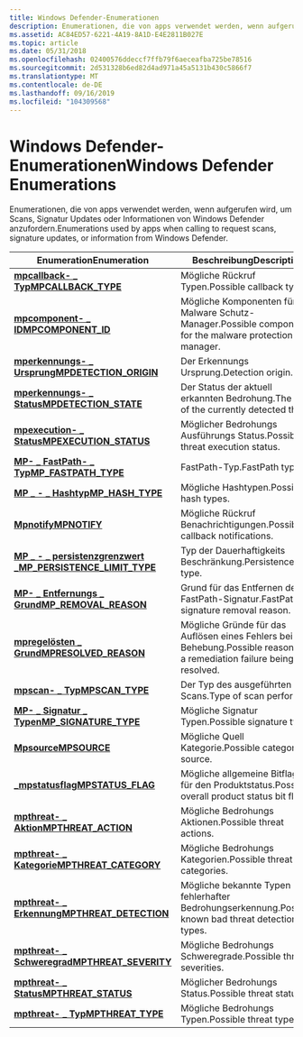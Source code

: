 ```yaml
---
title: Windows Defender-Enumerationen
description: Enumerationen, die von apps verwendet werden, wenn aufgerufen wird, um Scans, Signatur Updates oder Informationen von Windows Defender anzufordern.
ms.assetid: AC84ED57-6221-4A19-8A1D-E4E2811B027E
ms.topic: article
ms.date: 05/31/2018
ms.openlocfilehash: 02400576ddeccf7ffb79f6aeceafba725be78516
ms.sourcegitcommit: 2d531328b6ed82d4ad971a45a5131b430c5866f7
ms.translationtype: MT
ms.contentlocale: de-DE
ms.lasthandoff: 09/16/2019
ms.locfileid: "104309568"
---
```

# <a name="windows-defender-enumerations"></a><span data-ttu-id="b6404-103">Windows Defender-Enumerationen</span><span class="sxs-lookup"><span data-stu-id="b6404-103">Windows Defender Enumerations</span></span>

<span data-ttu-id="b6404-104">Enumerationen, die von apps verwendet werden, wenn aufgerufen wird, um Scans, Signatur Updates oder Informationen von Windows Defender anzufordern.</span><span class="sxs-lookup"><span data-stu-id="b6404-104">Enumerations used by apps when calling to request scans, signature updates, or information from Windows Defender.</span></span>



| <span data-ttu-id="b6404-105">Enumeration</span><span class="sxs-lookup"><span data-stu-id="b6404-105">Enumeration</span></span>                                                       | <span data-ttu-id="b6404-106">Beschreibung</span><span class="sxs-lookup"><span data-stu-id="b6404-106">Description</span></span>                                                           |
|-------------------------------------------------------------------|-----------------------------------------------------------------------|
| [<span data-ttu-id="b6404-107">**mpcallback- \_ Typ**</span><span class="sxs-lookup"><span data-stu-id="b6404-107">**MPCALLBACK\_TYPE**</span></span>](mpcallback-type.md)                       | <span data-ttu-id="b6404-108">Mögliche Rückruf Typen.</span><span class="sxs-lookup"><span data-stu-id="b6404-108">Possible callback types.</span></span><br/>                                   |
| [<span data-ttu-id="b6404-109">**mpcomponent- \_ ID**</span><span class="sxs-lookup"><span data-stu-id="b6404-109">**MPCOMPONENT\_ID**</span></span>](mpcomponent-id.md)                         | <span data-ttu-id="b6404-110">Mögliche Komponenten für den Malware Schutz-Manager.</span><span class="sxs-lookup"><span data-stu-id="b6404-110">Possible components for the malware protection manager.</span></span><br/>    |
| [<span data-ttu-id="b6404-111">**mperkennungs- \_ Ursprung**</span><span class="sxs-lookup"><span data-stu-id="b6404-111">**MPDETECTION\_ORIGIN**</span></span>](mpdetection-origin.md)                 | <span data-ttu-id="b6404-112">Der Erkennungs Ursprung.</span><span class="sxs-lookup"><span data-stu-id="b6404-112">Detection origin.</span></span><br/>                                          |
| [<span data-ttu-id="b6404-113">**mperkennungs- \_ Status**</span><span class="sxs-lookup"><span data-stu-id="b6404-113">**MPDETECTION\_STATE**</span></span>](mpdetection-state.md)                   | <span data-ttu-id="b6404-114">Der Status der aktuell erkannten Bedrohung.</span><span class="sxs-lookup"><span data-stu-id="b6404-114">The state of the currently detected threat.</span></span><br/>                |
| [<span data-ttu-id="b6404-115">**mpexecution- \_ Status**</span><span class="sxs-lookup"><span data-stu-id="b6404-115">**MPEXECUTION\_STATUS**</span></span>](mpexecution-status.md)                 | <span data-ttu-id="b6404-116">Möglicher Bedrohungs Ausführungs Status.</span><span class="sxs-lookup"><span data-stu-id="b6404-116">Possible threat execution status.</span></span><br/>                          |
| [<span data-ttu-id="b6404-117">**MP- \_ FastPath- \_ Typ**</span><span class="sxs-lookup"><span data-stu-id="b6404-117">**MP\_FASTPATH\_TYPE**</span></span>](mp-fastpath-type.md)                    | <span data-ttu-id="b6404-118">FastPath-Typ.</span><span class="sxs-lookup"><span data-stu-id="b6404-118">FastPath type.</span></span><br/>                                             |
| [<span data-ttu-id="b6404-119">**MP \_ - \_ Hashtyp**</span><span class="sxs-lookup"><span data-stu-id="b6404-119">**MP\_HASH\_TYPE**</span></span>](mp-hash-type.md)                            | <span data-ttu-id="b6404-120">Mögliche Hashtypen.</span><span class="sxs-lookup"><span data-stu-id="b6404-120">Possible hash types.</span></span><br/>                                       |
| [<span data-ttu-id="b6404-121">**Mpnotify**</span><span class="sxs-lookup"><span data-stu-id="b6404-121">**MPNOTIFY**</span></span>](mpnotify.md)                                      | <span data-ttu-id="b6404-122">Mögliche Rückruf Benachrichtigungen.</span><span class="sxs-lookup"><span data-stu-id="b6404-122">Possible callback notifications.</span></span><br/>                           |
| [<span data-ttu-id="b6404-123">**MP \_ - \_ persistenzgrenzwert \_**</span><span class="sxs-lookup"><span data-stu-id="b6404-123">**MP\_PERSISTENCE\_LIMIT\_TYPE**</span></span>](mp-persistence-limit-type.md) | <span data-ttu-id="b6404-124">Typ der Dauerhaftigkeits Beschränkung.</span><span class="sxs-lookup"><span data-stu-id="b6404-124">Persistence limit type.</span></span><br/>                                    |
| [<span data-ttu-id="b6404-125">**MP- \_ Entfernungs \_ Grund**</span><span class="sxs-lookup"><span data-stu-id="b6404-125">**MP\_REMOVAL\_REASON**</span></span>](mp-removal-reason.md)                  | <span data-ttu-id="b6404-126">Grund für das Entfernen der FastPath-Signatur.</span><span class="sxs-lookup"><span data-stu-id="b6404-126">FastPath signature removal reason.</span></span><br/>                         |
| [<span data-ttu-id="b6404-127">**mpregelösten \_ Grund**</span><span class="sxs-lookup"><span data-stu-id="b6404-127">**MPRESOLVED\_REASON**</span></span>](mpresolved-reason.md)                   | <span data-ttu-id="b6404-128">Mögliche Gründe für das Auflösen eines Fehlers bei der Behebung.</span><span class="sxs-lookup"><span data-stu-id="b6404-128">Possible reasons for a remediation failure being resolved.</span></span><br/> |
| [<span data-ttu-id="b6404-129">**mpscan- \_ Typ**</span><span class="sxs-lookup"><span data-stu-id="b6404-129">**MPSCAN\_TYPE**</span></span>](mpscan-type.md)                               | <span data-ttu-id="b6404-130">Der Typ des ausgeführten Scans.</span><span class="sxs-lookup"><span data-stu-id="b6404-130">Type of scan performed.</span></span><br/>                                    |
| [<span data-ttu-id="b6404-131">**MP- \_ Signatur \_ Typen**</span><span class="sxs-lookup"><span data-stu-id="b6404-131">**MP\_SIGNATURE\_TYPE**</span></span>](mp-signature-type.md)                  | <span data-ttu-id="b6404-132">Mögliche Signatur Typen.</span><span class="sxs-lookup"><span data-stu-id="b6404-132">Possible signature types.</span></span><br/>                                  |
| [<span data-ttu-id="b6404-133">**Mpsource**</span><span class="sxs-lookup"><span data-stu-id="b6404-133">**MPSOURCE**</span></span>](mpsource.md)                                      | <span data-ttu-id="b6404-134">Mögliche Quell Kategorie.</span><span class="sxs-lookup"><span data-stu-id="b6404-134">Possible category of source.</span></span><br/>                               |
| [<span data-ttu-id="b6404-135">**\_mpstatusflag**</span><span class="sxs-lookup"><span data-stu-id="b6404-135">**MPSTATUS\_FLAG**</span></span>](mpstatus-flag.md)                           | <span data-ttu-id="b6404-136">Mögliche allgemeine Bitflags für den Produktstatus.</span><span class="sxs-lookup"><span data-stu-id="b6404-136">Possible overall product status bit flags.</span></span><br/>                 |
| [<span data-ttu-id="b6404-137">**mpthreat- \_ Aktion**</span><span class="sxs-lookup"><span data-stu-id="b6404-137">**MPTHREAT\_ACTION**</span></span>](mpthreat-action.md)                       | <span data-ttu-id="b6404-138">Mögliche Bedrohungs Aktionen.</span><span class="sxs-lookup"><span data-stu-id="b6404-138">Possible threat actions.</span></span><br/>                                   |
| [<span data-ttu-id="b6404-139">**mpthreat- \_ Kategorie**</span><span class="sxs-lookup"><span data-stu-id="b6404-139">**MPTHREAT\_CATEGORY**</span></span>](mpthreat-category.md)                   | <span data-ttu-id="b6404-140">Mögliche Bedrohungs Kategorien.</span><span class="sxs-lookup"><span data-stu-id="b6404-140">Possible threat categories.</span></span><br/>                                |
| [<span data-ttu-id="b6404-141">**mpthreat- \_ Erkennung**</span><span class="sxs-lookup"><span data-stu-id="b6404-141">**MPTHREAT\_DETECTION**</span></span>](mpthreat-detection.md)                 | <span data-ttu-id="b6404-142">Mögliche bekannte Typen fehlerhafter Bedrohungserkennung.</span><span class="sxs-lookup"><span data-stu-id="b6404-142">Possible known bad threat detection types.</span></span><br/>                 |
| [<span data-ttu-id="b6404-143">**mpthreat- \_ Schweregrad**</span><span class="sxs-lookup"><span data-stu-id="b6404-143">**MPTHREAT\_SEVERITY**</span></span>](mpthreat-severity.md)                   | <span data-ttu-id="b6404-144">Mögliche Bedrohungs Schweregrade.</span><span class="sxs-lookup"><span data-stu-id="b6404-144">Possible threat severities.</span></span><br/>                                |
| [<span data-ttu-id="b6404-145">**mpthreat- \_ Status**</span><span class="sxs-lookup"><span data-stu-id="b6404-145">**MPTHREAT\_STATUS**</span></span>](mpthreat-status.md)                       | <span data-ttu-id="b6404-146">Möglicher Bedrohungs Status.</span><span class="sxs-lookup"><span data-stu-id="b6404-146">Possible threat status.</span></span><br/>                                    |
| [<span data-ttu-id="b6404-147">**mpthreat- \_ Typ**</span><span class="sxs-lookup"><span data-stu-id="b6404-147">**MPTHREAT\_TYPE**</span></span>](mpthreat-type.md)                           | <span data-ttu-id="b6404-148">Mögliche Bedrohungs Typen.</span><span class="sxs-lookup"><span data-stu-id="b6404-148">Possible threat types.</span></span><br/>                                     |



 

 

 





